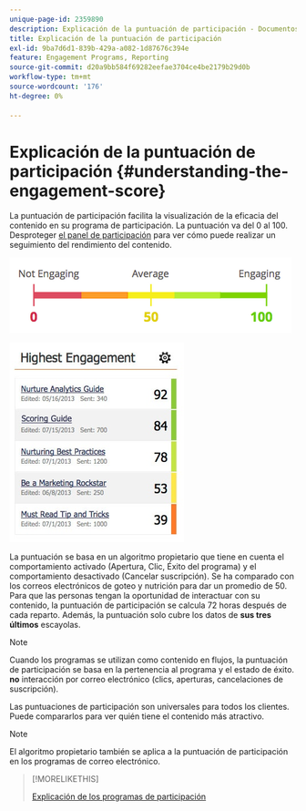 ```yaml
---
unique-page-id: 2359890
description: Explicación de la puntuación de participación - Documentos de Marketo - Documentación del producto
title: Explicación de la puntuación de participación
exl-id: 9ba7d6d1-839b-429a-a082-1d87676c394e
feature: Engagement Programs, Reporting
source-git-commit: d20a9bb584f69282eefae3704ce4be2179b29d0b
workflow-type: tm+mt
source-wordcount: '176'
ht-degree: 0%

---
```


# Explicación de la puntuación de participación {#understanding-the-engagement-score}

La puntuación de participación facilita la visualización de la eficacia del contenido en su programa de participación. La puntuación va del 0 al 100. Desproteger [el panel de participación](/help/marketo/product-docs/email-marketing/drip-nurturing/reports-and-notifications/the-engagement-dashboard.md) para ver cómo puede realizar un seguimiento del rendimiento del contenido.

![](assets/image2014-9-25-16-3a24-3a54.png)

![](assets/highestengagementwidget.jpg)

La puntuación se basa en un algoritmo propietario que tiene en cuenta el comportamiento activado (Apertura, Clic, Éxito del programa) y el comportamiento desactivado (Cancelar suscripción). Se ha comparado con los correos electrónicos de goteo y nutrición para dar un promedio de 50. Para que las personas tengan la oportunidad de interactuar con su contenido, la puntuación de participación se calcula 72 horas después de cada reparto. Además, la puntuación solo cubre los datos de **sus tres últimos** escayolas.

>[!NOTE]
>
>Cuando los programas se utilizan como contenido en flujos, la puntuación de participación se basa en la pertenencia al programa y el estado de éxito. **no** interacción por correo electrónico (clics, aperturas, cancelaciones de suscripción).

Las puntuaciones de participación son universales para todos los clientes. Puede compararlos para ver quién tiene el contenido más atractivo.

>[!NOTE]
>
>El algoritmo propietario también se aplica a la puntuación de participación en los programas de correo electrónico.

>[!MORELIKETHIS]
>
>[Explicación de los programas de participación](/help/marketo/product-docs/email-marketing/drip-nurturing/creating-an-engagement-program/understanding-engagement-programs.md)
